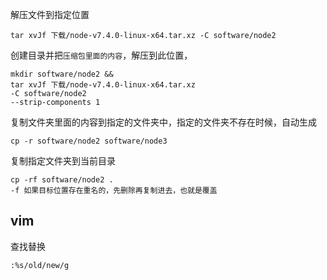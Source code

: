 解压文件到指定位置
```
tar xvJf 下载/node-v7.4.0-linux-x64.tar.xz -C software/node2
```
创建目录并把`压缩包里面的内容`，解压到此位置，
```
mkdir software/node2 && 
tar xvJf 下载/node-v7.4.0-linux-x64.tar.xz 
-C software/node2 
--strip-components 1
```
复制文件夹里面的内容到指定的文件夹中，指定的文件夹不存在时候，自动生成
```
cp -r software/node2 software/node3
```
复制指定文件夹到当前目录
```
cp -rf software/node2 .
-f 如果目标位置存在重名的，先删除再复制进去，也就是覆盖
```
## vim
查找替换
```
:%s/old/new/g
```

